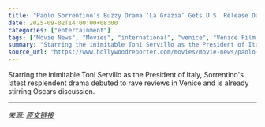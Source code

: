 ```yaml
---
title: "Paolo Sorrentino’s Buzzy Drama ‘La Grazia’ Gets U.S. Release Date"
date: 2025-09-02T14:00:00+08:00
categories: ["entertainment"]
tags: ["Movie News", "Movies", "international", "venice", "Venice Film Festival 2025"]
summary: "Starring the inimitable Toni Servillo as the President of Italy, Sorrentino's latest resplendent drama debuted to rave reviews in Venice and is already stirring Oscars discussion."
source_url: "https://www.hollywoodreporter.com/movies/movie-news/paolo-sorrentino-la-grazia-us-release-date-1236358937/"
---
```


Starring the inimitable Toni Servillo as the President of Italy, Sorrentino's latest resplendent drama debuted to rave reviews in Venice and is already stirring Oscars discussion.

---

*来源: [原文链接](https://www.hollywoodreporter.com/movies/movie-news/paolo-sorrentino-la-grazia-us-release-date-1236358937/)*
